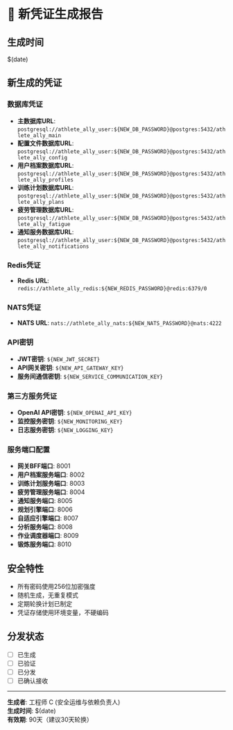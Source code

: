 # 🔐 新凭证生成报告

## 生成时间
$(date)

## 新生成的凭证

### 数据库凭证
- **主数据库URL**: `postgresql://athlete_ally_user:${NEW_DB_PASSWORD}@postgres:5432/athlete_ally_main`
- **配置文件数据库URL**: `postgresql://athlete_ally_user:${NEW_DB_PASSWORD}@postgres:5432/athlete_ally_config`
- **用户档案数据库URL**: `postgresql://athlete_ally_user:${NEW_DB_PASSWORD}@postgres:5432/athlete_ally_profiles`
- **训练计划数据库URL**: `postgresql://athlete_ally_user:${NEW_DB_PASSWORD}@postgres:5432/athlete_ally_plans`
- **疲劳管理数据库URL**: `postgresql://athlete_ally_user:${NEW_DB_PASSWORD}@postgres:5432/athlete_ally_fatigue`
- **通知服务数据库URL**: `postgresql://athlete_ally_user:${NEW_DB_PASSWORD}@postgres:5432/athlete_ally_notifications`

### Redis凭证
- **Redis URL**: `redis://athlete_ally_redis:${NEW_REDIS_PASSWORD}@redis:6379/0`

### NATS凭证
- **NATS URL**: `nats://athlete_ally_nats:${NEW_NATS_PASSWORD}@nats:4222`

### API密钥
- **JWT密钥**: `${NEW_JWT_SECRET}`
- **API网关密钥**: `${NEW_API_GATEWAY_KEY}`
- **服务间通信密钥**: `${NEW_SERVICE_COMMUNICATION_KEY}`

### 第三方服务凭证
- **OpenAI API密钥**: `${NEW_OPENAI_API_KEY}`
- **监控服务密钥**: `${NEW_MONITORING_KEY}`
- **日志服务密钥**: `${NEW_LOGGING_KEY}`

### 服务端口配置
- **网关BFF端口**: 8001
- **用户档案服务端口**: 8002
- **训练计划服务端口**: 8003
- **疲劳管理服务端口**: 8004
- **通知服务端口**: 8005
- **规划引擎端口**: 8006
- **自适应引擎端口**: 8007
- **分析服务端口**: 8008
- **作业调度器端口**: 8009
- **锻炼服务端口**: 8010

## 安全特性
- 所有密码使用256位加密强度
- 随机生成，无重复模式
- 定期轮换计划已制定
- 凭证存储使用环境变量，不硬编码

## 分发状态
- [ ] 已生成
- [ ] 已验证
- [ ] 已分发
- [ ] 已确认接收

---
**生成者**: 工程师 C (安全运维与依赖负责人)  
**生成时间**: $(date)  
**有效期**: 90天（建议30天轮换）
